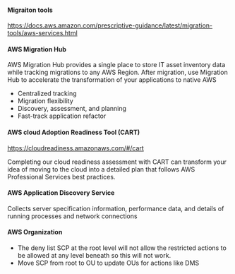 #### Migraiton tools
https://docs.aws.amazon.com/prescriptive-guidance/latest/migration-tools/aws-services.html

#### AWS Migration Hub 
AWS Migration Hub provides a single place to store IT asset inventory data while tracking migrations to any AWS Region. After migration, use Migration Hub to accelerate the transformation of your applications to native AWS

- Centralized tracking
- Migration flexibility
- Discovery, assessment, and planning
- Fast-track application refactor

#### AWS cloud Adoption Readiness Tool (CART)
https://cloudreadiness.amazonaws.com/#/cart

Completing our cloud readiness assessment with CART can transform your idea of moving to the cloud into a detailed plan that follows AWS Professional Services best practices.

#### AWS Application Discovery Service
Collects server specification information, performance data, and details of running processes and network connections

#### AWS Organization
- The deny list SCP at the root level will not allow the restricted actions to be allowed at any level beneath so this will not work.
- Move SCP from root to OU to update OUs for actions like DMS


